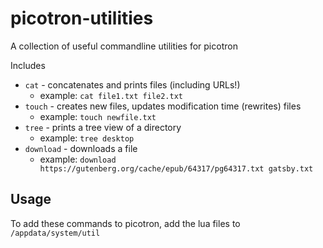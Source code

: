 # picotron-utilities

A collection of useful commandline utilities for picotron

Includes

* `cat` - concatenates and prints files (including URLs!)
    * example: `cat file1.txt file2.txt`
* `touch` - creates new files, updates modification time (rewrites) files
    * example: `touch newfile.txt`
* `tree` - prints a tree view of a directory
    * example: `tree desktop`
* `download` - downloads a file
    * example: `download https://gutenberg.org/cache/epub/64317/pg64317.txt gatsby.txt`

## Usage

To add these commands to picotron, add the lua files to `/appdata/system/util`
